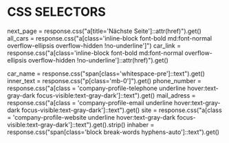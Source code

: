 # CSS SELECTORS

next_page = response.css("a[title='Nächste Seite']::attr(href)").get()
all_cars  = response.css("a[class='inline-block font-bold md:font-normal overflow-ellipsis overflow-hidden !no-underline']")
car_link  = response.css("a[class='inline-block font-bold md:font-normal overflow-ellipsis overflow-hidden !no-underline']::attr(href)").get()


car_name     = response.css("span[class='whitespace-pre']::text").get()
inner_text   = response.css("p[class='mb-0']").get() 
phone_number = response.css("a[class = 'company-profile-telephone underline hover:text-gray-dark focus-visible:text-gray-dark']::text").get()
mail_adress  = response.css("a[class = 'company-profile-email underline hover:text-gray-dark focus-visible:text-gray-dark']::text").get()
site         = response.css("a[class = 'company-profile-website underline hover:text-gray-dark focus-visible:text-gray-dark']::text").get().strip()
inhaber      = response.css("span[class='block break-words hyphens-auto']::text").get()
